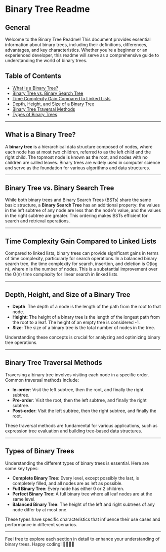 # Binary Tree Readme

## General

Welcome to the Binary Tree Readme! This document provides essential information about binary trees, including their definitions, differences, advantages, and key characteristics. Whether you're a beginner or an experienced developer, this readme will serve as a comprehensive guide to understanding the world of binary trees.

## Table of Contents

- [What is a Binary Tree?](#what-is-a-binary-tree)
- [Binary Tree vs. Binary Search Tree](#binary-tree-vs-binary-search-tree)
- [Time Complexity Gain Compared to Linked Lists](#time-complexity-gain-compared-to-linked-lists)
- [Depth, Height, and Size of a Binary Tree](#depth-height-and-size-of-a-binary-tree)
- [Binary Tree Traversal Methods](#binary-tree-traversal-methods)
- [Types of Binary Trees](#types-of-binary-trees)

---

## What is a Binary Tree?

A **binary tree** is a hierarchical data structure composed of nodes, where each node has at most two children, referred to as the left child and the right child. The topmost node is known as the root, and nodes with no children are called leaves. Binary trees are widely used in computer science and serve as the foundation for various algorithms and data structures.

---

## Binary Tree vs. Binary Search Tree

While both binary trees and Binary Search Trees (BSTs) share the same basic structure, a **Binary Search Tree** has an additional property: the values in the left subtree of any node are less than the node's value, and the values in the right subtree are greater. This ordering makes BSTs efficient for search and retrieval operations.

---

## Time Complexity Gain Compared to Linked Lists

Compared to linked lists, binary trees can provide significant gains in terms of time complexity, particularly for search operations. In a balanced binary search tree, the time complexity for search, insertion, and deletion is O(log n), where n is the number of nodes. This is a substantial improvement over the O(n) time complexity for linear search in linked lists.

---

## Depth, Height, and Size of a Binary Tree

- **Depth**: The depth of a node is the length of the path from the root to that node.
- **Height**: The height of a binary tree is the length of the longest path from the root to a leaf. The height of an empty tree is considered -1.
- **Size**: The size of a binary tree is the total number of nodes in the tree.

Understanding these concepts is crucial for analyzing and optimizing binary tree operations.

---

## Binary Tree Traversal Methods

Traversing a binary tree involves visiting each node in a specific order. Common traversal methods include:

- **In-order**: Visit the left subtree, then the root, and finally the right subtree.
- **Pre-order**: Visit the root, then the left subtree, and finally the right subtree.
- **Post-order**: Visit the left subtree, then the right subtree, and finally the root.

These traversal methods are fundamental for various applications, such as expression tree evaluation and building tree-based data structures.

---

## Types of Binary Trees

Understanding the different types of binary trees is essential. Here are some key types:

- **Complete Binary Tree**: Every level, except possibly the last, is completely filled, and all nodes are as left as possible.
- **Full Binary Tree**: Every node has either 0 or 2 children.
- **Perfect Binary Tree**: A full binary tree where all leaf nodes are at the same level.
- **Balanced Binary Tree**: The height of the left and right subtrees of any node differ by at most one.

These types have specific characteristics that influence their use cases and performance in different scenarios.

---

Feel free to explore each section in detail to enhance your understanding of binary trees. Happy coding! 🌳👩‍💻🎉

